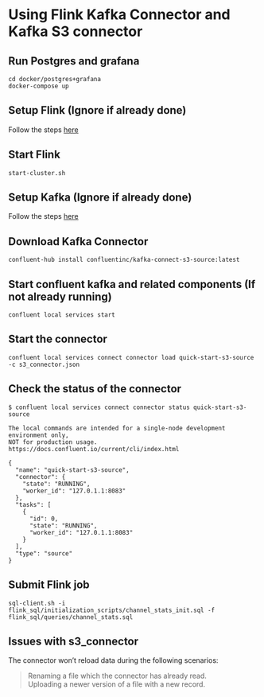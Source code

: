 # Using Flink Kafka Connector and Kafka S3 connector

## Run Postgres and grafana
```shell
cd docker/postgres+grafana
docker-compose up
```

## Setup Flink (Ignore if already done)
Follow the steps [here](Flink_setup.md)

## Start Flink
```shell
start-cluster.sh
```

## Setup Kafka (Ignore if already done)
Follow the steps [here](Kafka_setup.md)

## Download Kafka Connector
```shell
confluent-hub install confluentinc/kafka-connect-s3-source:latest
```

## Start confluent kafka and related components (If not already running)
```shell
confluent local services start
```

## Start the connector
```shell
confluent local services connect connector load quick-start-s3-source -c s3_connector.json
```

## Check the status of the connector
```shell
$ confluent local services connect connector status quick-start-s3-source

The local commands are intended for a single-node development environment only,
NOT for production usage. https://docs.confluent.io/current/cli/index.html

{
  "name": "quick-start-s3-source",
  "connector": {
    "state": "RUNNING",
    "worker_id": "127.0.1.1:8083"
  },
  "tasks": [
    {
      "id": 0,
      "state": "RUNNING",
      "worker_id": "127.0.1.1:8083"
    }
  ],
  "type": "source"
}
```

## Submit Flink job
```shell
sql-client.sh -i flink_sql/initialization_scripts/channel_stats_init.sql -f flink_sql/queries/channel_stats.sql
```

## Issues with s3_connector
The connector won’t reload data during the following scenarios:
> Renaming a file which the connector has already read. <br/>
> Uploading a newer version of a file with a new record.